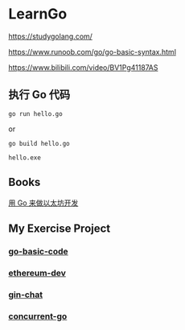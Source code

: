 # LearnGo

https://studygolang.com/

https://www.runoob.com/go/go-basic-syntax.html

https://www.bilibili.com/video/BV1Pg41187AS

## 执行 Go 代码

`go run hello.go`

or

`go build hello.go`

`hello.exe`

## Books

[用 Go 来做以太坊开发](https://goethereumbook.org/zh/)

## My Exercise Project
### [go-basic-code](https://github.com/EthanOK/go-basic-code)

### [ethereum-dev](https://github.com/EthanOK/ethereum-dev)
 
### [gin-chat](https://github.com/EthanOK/gin-chat)

### [concurrent-go](https://github.com/EthanOK/concurrent-go)
